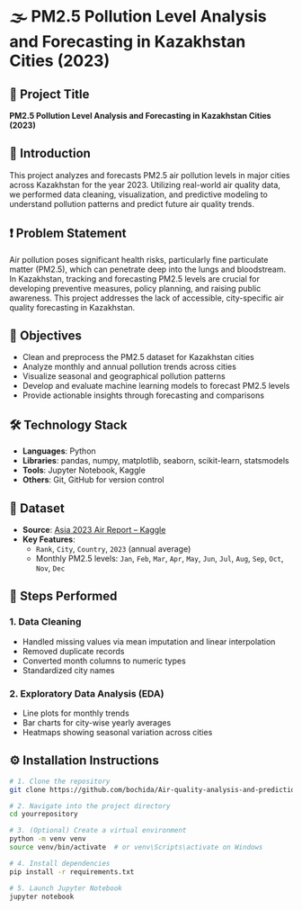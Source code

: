# 🌫️ PM2.5 Pollution Level Analysis and Forecasting in Kazakhstan Cities (2023)

## 📌 Project Title  
**PM2.5 Pollution Level Analysis and Forecasting in Kazakhstan Cities (2023)**

## 📖 Introduction  
This project analyzes and forecasts PM2.5 air pollution levels in major cities across Kazakhstan for the year 2023. Utilizing real-world air quality data, we performed data cleaning, visualization, and predictive modeling to understand pollution patterns and predict future air quality trends.

## ❗ Problem Statement  
Air pollution poses significant health risks, particularly fine particulate matter (PM2.5), which can penetrate deep into the lungs and bloodstream. In Kazakhstan, tracking and forecasting PM2.5 levels are crucial for developing preventive measures, policy planning, and raising public awareness. This project addresses the lack of accessible, city-specific air quality forecasting in Kazakhstan.

## 🎯 Objectives  
- Clean and preprocess the PM2.5 dataset for Kazakhstan cities  
- Analyze monthly and annual pollution trends across cities  
- Visualize seasonal and geographical pollution patterns  
- Develop and evaluate machine learning models to forecast PM2.5 levels  
- Provide actionable insights through forecasting and comparisons

## 🛠️ Technology Stack  
- **Languages**: Python  
- **Libraries**: pandas, numpy, matplotlib, seaborn, scikit-learn, statsmodels  
- **Tools**: Jupyter Notebook, Kaggle  
- **Others**: Git, GitHub for version control

## 📁 Dataset  
- **Source**: [Asia 2023 Air Report – Kaggle](https://www.kaggle.com/datasets/shruthiiiee/asia-2023-air-report-2000-cities)  
- **Key Features**:  
  - `Rank`, `City`, `Country`, `2023` (annual average)  
  - Monthly PM2.5 levels: `Jan`, `Feb`, `Mar`, `Apr`, `May`, `Jun`, `Jul`, `Aug`, `Sep`, `Oct`, `Nov`, `Dec`

## 🧹 Steps Performed

### 1. Data Cleaning  
- Handled missing values via mean imputation and linear interpolation  
- Removed duplicate records  
- Converted month columns to numeric types  
- Standardized city names

### 2. Exploratory Data Analysis (EDA)  
- Line plots for monthly trends  
- Bar charts for city-wise yearly averages  
- Heatmaps showing seasonal variation across cities

## ⚙️ Installation Instructions  

```bash
# 1. Clone the repository
git clone https://github.com/bochida/Air-quality-analysis-and-prediction_19P.git

# 2. Navigate into the project directory
cd yourrepository

# 3. (Optional) Create a virtual environment
python -m venv venv
source venv/bin/activate  # or venv\Scripts\activate on Windows

# 4. Install dependencies
pip install -r requirements.txt

# 5. Launch Jupyter Notebook
jupyter notebook
